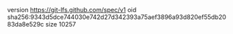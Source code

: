 version https://git-lfs.github.com/spec/v1
oid sha256:9343d5dce744030e742d27d342393a75aef3896a93d820ef55db2083da8e529c
size 10257
